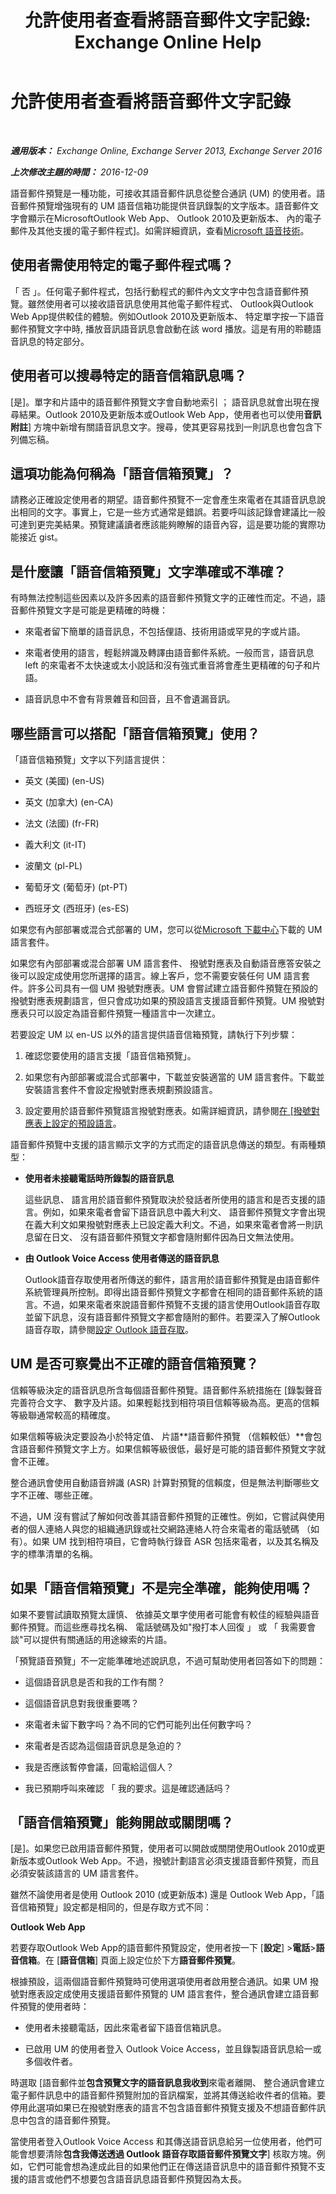 ﻿---
title: '允許使用者查看將語音郵件文字記錄: Exchange Online Help'
TOCTitle: 允許使用者查看將語音郵件文字記錄
ms:assetid: c5192e05-905c-440f-beec-1f697edc15b3
ms:mtpsurl: https://technet.microsoft.com/zh-tw/library/Ff629381(v=EXCHG.150)
ms:contentKeyID: 51409242
ms.date: 05/23/2018
mtps_version: v=EXCHG.150
ms.translationtype: MT
---

# 允許使用者查看將語音郵件文字記錄

 

_**適用版本：** Exchange Online, Exchange Server 2013, Exchange Server 2016_

_**上次修改主題的時間：** 2016-12-09_

語音郵件預覽是一種功能，可接收其語音郵件訊息從整合通訊 (UM) 的使用者。語音郵件預覽增強現有的 UM 語音信箱功能提供音訊錄製的文字版本。語音郵件文字會顯示在MicrosoftOutlook Web App、 Outlook 2010及更新版本、 內的電子郵件及其他支援的電子郵件程式\]。如需詳細資訊，查看[Microsoft 語音技術](http://go.microsoft.com/fwlink/p/?linkid=187348)。

## 使用者需使用特定的電子郵件程式嗎？

「 否 」。任何電子郵件程式，包括行動程式的郵件內文文字中包含語音郵件預覽。雖然使用者可以接收語音訊息使用其他電子郵件程式、 Outlook與Outlook Web App提供較佳的體驗。例如Outlook 2010及更新版本、 特定單字按一下語音郵件預覽文字中時, 播放音訊語音訊息會啟動在該 word 播放。這是有用的聆聽語音訊息的特定部分。

## 使用者可以搜尋特定的語音信箱訊息嗎？

\[是\]。單字和片語中的語音郵件預覽文字會自動地索引 ； 語音訊息就會出現在搜尋結果。Outlook 2010及更新版本或Outlook Web App，使用者也可以使用**音訊附註**\] 方塊中新增有關語音訊息文字。搜尋，使其更容易找到一則訊息也會包含下列備忘稿。

## 這項功能為何稱為「語音信箱預覽」？

請務必正確設定使用者的期望。語音郵件預覽不一定會產生來電者在其語音訊息說出相同的文字。事實上，它是一些方式通常是錯誤。若要呼叫該記錄會建議比一般可達到更完美結果。預覽建議讀者應該能夠瞭解的語音內容，這是要功能的實際功能接近 gist。

## 是什麼讓「語音信箱預覽」文字準確或不準確？

有時無法控制這些因素以及許多因素的語音郵件預覽文字的正確性而定。不過，語音郵件預覽文字是可能是更精確的時機：

  - 來電者留下簡單的語音訊息，不包括俚語、技術用語或罕見的字或片語。

  - 來電者使用的語言，輕鬆辨識及轉譯由語音郵件系統。一般而言，語音訊息 left 的來電者不太快速或太小說話和沒有強式重音將會產生更精確的句子和片語。

  - 語音訊息中不會有背景雜音和回音，且不會遺漏音訊。

## 哪些語言可以搭配「語音信箱預覽」使用？

「語音信箱預覽」文字以下列語言提供：

  - 英文 (美國) (en-US)

  - 英文 (加拿大) (en-CA)

  - 法文 (法國) (fr-FR)

  - 義大利文 (it-IT)

  - 波蘭文 (pl-PL)

  - 葡萄牙文 (葡萄牙) (pt-PT)

  - 西班牙文 (西班牙) (es-ES)

如果您有內部部署或混合式部署的 UM，您可以從[Microsoft 下載中心](https://go.microsoft.com/fwlink/?linkid=266542)下載的 UM 語言套件。

如果您有內部部署或混合部署 UM 語言套件、 撥號對應表及自動語音應答安裝之後可以設定成使用您所選擇的語言。線上客戶，您不需要安裝任何 UM 語言套件。許多公司具有一個 UM 撥號對應表。UM 會嘗試建立語音郵件預覽在預設的撥號對應表規劃語言，但只會成功如果的預設語言支援語音郵件預覽。UM 撥號對應表只可以設定為語音郵件預覽一種語言中一次建立。

若要設定 UM 以 en-US 以外的語言提供語音信箱預覽，請執行下列步驟：

1.  確認您要使用的語言支援「語音信箱預覽」。

2.  如果您有內部部署或混合式部署中，下載並安裝適當的 UM 語言套件。下載並安裝語言套件不會設定撥號對應表規劃預設語言。

3.  設定要用於語音郵件預覽語言撥號對應表。如需詳細資訊，請參閱[在 \[撥號對應表上設定的預設語言](set-the-default-language-on-a-dial-plan-exchange-2013-help.md)。

語音郵件預覽中支援的語言顯示文字的方式而定的語音訊息傳送的類型。有兩種類型：

  - **使用者未接聽電話時所錄製的語音訊息**
    
    這些訊息、 語言用於語音郵件預覽取決於發話者所使用的語言和是否支援的語言。例如，如果來電者會留下語音訊息中義大利文、 語音郵件預覽文字會出現在義大利文如果撥號對應表上已設定義大利文。不過，如果來電者會將一則訊息留在日文、 沒有語音郵件預覽文字都會隨附郵件因為日文無法使用。

  - **由 Outlook Voice Access 使用者傳送的語音訊息**
    
    Outlook語音存取使用者所傳送的郵件，語言用於語音郵件預覽是由語音郵件系統管理員所控制。即得出語音郵件預覽文字都會在相同的語音郵件系統的語言。不過，如果來電者來說語音郵件預覽不支援的語言使用Outlook語音存取並留下訊息，沒有語音郵件預覽文字都會隨附的郵件。若要深入了解Outlook語音存取，請參閱[設定 Outlook 語音存取](setting-up-outlook-voice-access-exchange-2013-help.md)。

## UM 是否可察覺出不正確的語音信箱預覽？

信賴等級決定的語音訊息所含每個語音郵件預覽。語音郵件系統措施在 \[錄製聲音完善符合文字、 數字及片語。如果輕鬆找到相符項目信賴等級為高。更高的信賴等級聯通常較高的精確度。

如果信賴等級決定要設為小於特定值、 片語**語音郵件預覽 （信賴較低）**會包含語音郵件預覽文字上方。如果信賴等級很低，最好是可能的語音郵件預覽文字就會不正確。

整合通訊會使用自動語音辨識 (ASR) 計算對預覽的信賴度，但是無法判斷哪些文字不正確、哪些正確。

不過，UM 沒有嘗試了解如何改善其語音郵件預覽的正確性。例如，它嘗試與使用者的個人連絡人與您的組織通訊錄或社交網路連絡人符合來電者的電話號碼 （如有）。如果 UM 找到相符項目，它會時執行錄音 ASR 包括來電者，以及其名稱及字的標準清單的名稱。

## 如果「語音信箱預覽」不是完全準確，能夠使用嗎？

如果不要嘗試讀取預覽太謹慎、 依據英文單字使用者可能會有較佳的經驗與語音郵件預覽。而這些應尋找名稱、 電話號碼及如"撥打本人回復 」 或 「 我需要會談"可以提供有關通話的用途線索的片語。

「預覽語音預覽」不一定能準確地述說訊息，不過可幫助使用者回答如下的問題：

  - 這個語音訊息是否和我的工作有關？

  - 這個語音訊息對我很重要嗎？

  - 來電者未留下數字吗？為不同的它們可能列出任何數字吗？

  - 來電者是否認為這個語音訊息是急迫的？

  - 我是否應該暫停會議，回電給這個人？

  - 我已預期呼叫來確認 「 我的要求。這是確認通話吗？

## 「語音信箱預覽」能夠開啟或關閉嗎？

\[是\]。如果您已啟用語音郵件預覽，使用者可以開啟或關閉使用Outlook 2010或更新版本或Outlook Web App。不過，撥號計劃語言必須支援語音郵件預覽，而且必須安裝該語言的 UM 語言套件。

雖然不論使用者是使用 Outlook 2010 (或更新版本) 還是 Outlook Web App，「語音信箱預覽」設定都是相同的，但是存取方式不同：

**Outlook Web App**

若要存取Outlook Web App的語音郵件預覽設定，使用者按一下 \[**設定**\] \>**電話**\>**語音信箱**。在 \[**語音信箱**\] 頁面上設定位於下方**語音郵件預覽**。

根據預設，這兩個語音郵件預覽時可使用選項使用者啟用整合通訊。如果 UM 撥號對應表設定成使用支援語音郵件預覽的 UM 語言套件，整合通訊會建立語音郵件預覽的使用者時：

  - 使用者未接聽電話，因此來電者留下語音信箱訊息。

  - 已啟用 UM 的使用者登入 Outlook Voice Access，並且錄製語音訊息給一或多個收件者。

時選取 \[語音郵件並**包含預覽文字的語音訊息我收到**來電者離開、 整合通訊會建立電子郵件訊息中的語音郵件預覽附加的音訊檔案，並將其傳送給收件者的信箱。要停用此選項如果已在撥號對應表的語言不包含語音郵件預覽支援及不想語音郵件訊息中包含的語音郵件預覽。

當使用者登入Outlook Voice Access 和其傳送語音訊息給另一位使用者，他們可能會想要清除**包含我傳送透過 Outlook 語音存取語音郵件預覽文字**\] 核取方塊。例如，它們可能會想為達成此目的如果他們正在傳送語音訊息中的語音郵件預覽不支援的語言或他們不想要包含語音訊息語音郵件預覽因為太長。

